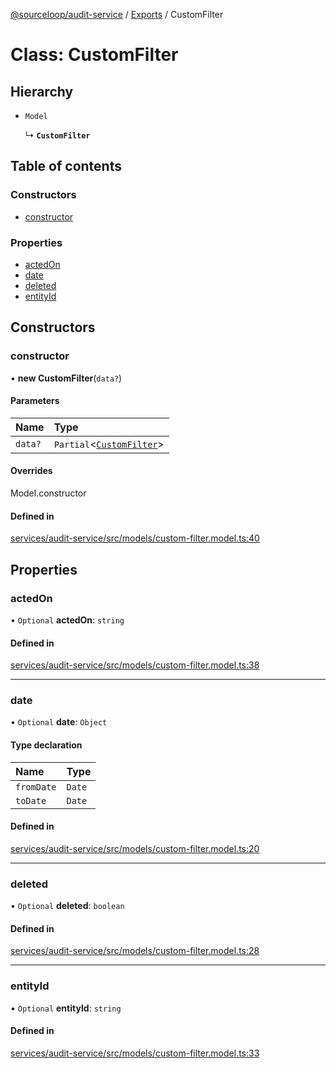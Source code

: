 [@sourceloop/audit-service](../README.md) / [Exports](../modules.md) / CustomFilter

# Class: CustomFilter

## Hierarchy

- `Model`

  ↳ **`CustomFilter`**

## Table of contents

### Constructors

- [constructor](CustomFilter.md#constructor)

### Properties

- [actedOn](CustomFilter.md#actedon)
- [date](CustomFilter.md#date)
- [deleted](CustomFilter.md#deleted)
- [entityId](CustomFilter.md#entityid)

## Constructors

### constructor

• **new CustomFilter**(`data?`)

#### Parameters

| Name | Type |
| :------ | :------ |
| `data?` | `Partial`<[`CustomFilter`](CustomFilter.md)\> |

#### Overrides

Model.constructor

#### Defined in

[services/audit-service/src/models/custom-filter.model.ts:40](https://github.com/sourcefuse/loopback4-microservice-catalog/blob/00e854d46/services/audit-service/src/models/custom-filter.model.ts#L40)

## Properties

### actedOn

• `Optional` **actedOn**: `string`

#### Defined in

[services/audit-service/src/models/custom-filter.model.ts:38](https://github.com/sourcefuse/loopback4-microservice-catalog/blob/00e854d46/services/audit-service/src/models/custom-filter.model.ts#L38)

___

### date

• `Optional` **date**: `Object`

#### Type declaration

| Name | Type |
| :------ | :------ |
| `fromDate` | `Date` |
| `toDate` | `Date` |

#### Defined in

[services/audit-service/src/models/custom-filter.model.ts:20](https://github.com/sourcefuse/loopback4-microservice-catalog/blob/00e854d46/services/audit-service/src/models/custom-filter.model.ts#L20)

___

### deleted

• `Optional` **deleted**: `boolean`

#### Defined in

[services/audit-service/src/models/custom-filter.model.ts:28](https://github.com/sourcefuse/loopback4-microservice-catalog/blob/00e854d46/services/audit-service/src/models/custom-filter.model.ts#L28)

___

### entityId

• `Optional` **entityId**: `string`

#### Defined in

[services/audit-service/src/models/custom-filter.model.ts:33](https://github.com/sourcefuse/loopback4-microservice-catalog/blob/00e854d46/services/audit-service/src/models/custom-filter.model.ts#L33)
